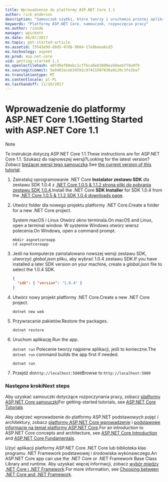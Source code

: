 ```yaml
---
title: Wprowadzenie do platformy ASP.NET Core 1.1
author: rick-anderson
description: "Samouczek szybki, które tworzy i uruchamia prostej aplikacji Hello World przy użyciu platformy ASP.NET Core 1.1."
keywords: "Platformy ASP.NET Core, samouczek, rozpoczęcie pracy"
ms.author: riande
manager: wpickett
ms.date: 08/07/2017
ms.topic: get-started-article
ms.assetid: 73543e9d-d9d5-47d6-9664-17a9beea6cd3
ms.technology: aspnet
ms.prod: asp.net-core
uid: getting-started-1.1
ms.openlocfilehash: e8fd9ef60ebc1cff6ca0e03000ea50eebff0a9f9
ms.sourcegitcommit: 9a9483aceb34591c97451997036a9120c3fe2baf
ms.translationtype: MT
ms.contentlocale: pl-PL
ms.lasthandoff: 11/10/2017
---
```

# <a name="getting-started-with-aspnet-core-11"></a><span data-ttu-id="357a3-104">Wprowadzenie do platformy ASP.NET Core 1.1</span><span class="sxs-lookup"><span data-stu-id="357a3-104">Getting Started with ASP.NET Core 1.1</span></span>

> [!NOTE]
> <span data-ttu-id="357a3-105">Te instrukcje dotyczą ASP.NET Core 1.1.</span><span class="sxs-lookup"><span data-stu-id="357a3-105">These instructions are for ASP.NET Core 1.1.</span></span> <span data-ttu-id="357a3-106">Szukasz do najnowszej wersji?</span><span class="sxs-lookup"><span data-stu-id="357a3-106">Looking for the latest version?</span></span> <span data-ttu-id="357a3-107">Zobacz [bieżącej wersji tego samouczka](xref:getting-started).</span><span class="sxs-lookup"><span data-stu-id="357a3-107">See [the current version of this tutorial](xref:getting-started).</span></span>

1. <span data-ttu-id="357a3-108">Zainstaluj oprogramowanie .NET Core **Instalator zestawu SDK** dla zestawu SDK 1.0.4 z [.NET Core 1.0.5 & 1.1.2 strona pliki do pobrania zestawu SDK 1.0.4](https://github.com/dotnet/core/blob/master/release-notes/download-archives/1.0.5-download.md).</span><span class="sxs-lookup"><span data-stu-id="357a3-108">Install the .NET Core **SDK Installer** for SDK 1.0.4 from the [.NET Core 1.0.5 & 1.1.2 SDK 1.0.4 downloads page](https://github.com/dotnet/core/blob/master/release-notes/download-archives/1.0.5-download.md).</span></span>

2. <span data-ttu-id="357a3-109">Utwórz folder dla nowego projektu platformy .NET Core.</span><span class="sxs-lookup"><span data-stu-id="357a3-109">Create a folder for a new .NET Core project.</span></span>

   <span data-ttu-id="357a3-110">System macOS i Linux Otwórz okno terminala.</span><span class="sxs-lookup"><span data-stu-id="357a3-110">On macOS and Linux, open a terminal window.</span></span> <span data-ttu-id="357a3-111">W systemie Windows otwórz wiersz polecenia.</span><span class="sxs-lookup"><span data-stu-id="357a3-111">On Windows, open a command prompt.</span></span>

   ```terminal
   mkdir aspnetcoreapp
   cd aspnetcoreapp
   ```

2. <span data-ttu-id="357a3-112">Jeśli na komputerze zainstalowano nowszej wersji zestawu SDK, utworzyć *global.json* pliku, aby wybrać 1.0.4 zestawu SDK.</span><span class="sxs-lookup"><span data-stu-id="357a3-112">If you have installed a later SDK version on your machine, create a *global.json* file to select the 1.0.4 SDK.</span></span>

   ```json
   {
     "sdk": { "version": "1.0.4" }
   }
   ```

2. <span data-ttu-id="357a3-113">Utwórz nowy projekt platformy .NET Core.</span><span class="sxs-lookup"><span data-stu-id="357a3-113">Create a new .NET Core project.</span></span>

   ```terminal
   dotnet new web
   ```
   
3.  <span data-ttu-id="357a3-114">Przywracanie pakietów.</span><span class="sxs-lookup"><span data-stu-id="357a3-114">Restore the packages.</span></span>

    ```terminal
    dotnet restore
    ```

4. <span data-ttu-id="357a3-115">Uruchom aplikację.</span><span class="sxs-lookup"><span data-stu-id="357a3-115">Run the app.</span></span>

   <span data-ttu-id="357a3-116">`dotnet run` Polecenie tworzy najpierw aplikacji, jeśli to konieczne.</span><span class="sxs-lookup"><span data-stu-id="357a3-116">The `dotnet run` command builds the app first if needed.</span></span>

   ```terminal
   dotnet run
   ```

5. <span data-ttu-id="357a3-117">Przejdź do`http://localhost:5000`</span><span class="sxs-lookup"><span data-stu-id="357a3-117">Browse to `http://localhost:5000`</span></span>

<!-- H3 to avoid a single-entry internal TOC -->
### <a name="next-steps"></a><span data-ttu-id="357a3-118">Następne kroki</span><span class="sxs-lookup"><span data-stu-id="357a3-118">Next steps</span></span>

<span data-ttu-id="357a3-119">Aby uzyskać samouczki dotyczące rozpoczynania pracy, zobacz [platformy ASP.NET Core samouczki](tutorials/index.md)</span><span class="sxs-lookup"><span data-stu-id="357a3-119">For getting-started tutorials, see [ASP.NET Core Tutorials](tutorials/index.md)</span></span>

<span data-ttu-id="357a3-120">Aby obejrzeć wprowadzenie do platformy ASP.NET podstawowych pojęć i architektury, zobacz [platformy ASP.NET Core wprowadzenie](index.md) i [podstawowe informacje na temat platformy ASP.NET Core](fundamentals/index.md).</span><span class="sxs-lookup"><span data-stu-id="357a3-120">For an introduction to ASP.NET Core concepts and architecture, see [ASP.NET Core Introduction](index.md) and [ASP.NET Core Fundamentals](fundamentals/index.md).</span></span>

<span data-ttu-id="357a3-121">Użyć aplikacji platformy ASP.NET Core .NET Core lub biblioteka klas programu .NET Framework podstawowej i środowiska wykonawczego.</span><span class="sxs-lookup"><span data-stu-id="357a3-121">An ASP.NET Core app can use the .NET Core or .NET Framework Base Class Library and runtime.</span></span> <span data-ttu-id="357a3-122">Aby uzyskać więcej informacji, zobacz [wybór między .NET Core i .NET Framework](https://docs.microsoft.com/dotnet/articles/standard/choosing-core-framework-server).</span><span class="sxs-lookup"><span data-stu-id="357a3-122">For more information, see [Choosing between .NET Core and .NET Framework](https://docs.microsoft.com/dotnet/articles/standard/choosing-core-framework-server).</span></span>
